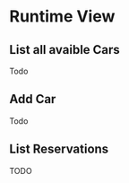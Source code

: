 Runtime View 
============

List all avaible Cars
---
Todo

Add Car
---
Todo

List Reservations
---

TODO